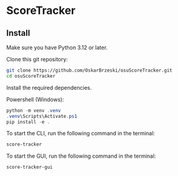 # ScoreTracker

## Install
Make sure you have Python 3.12 or later.

Clone this git repository:
```bash
git clone https://github.com/OskarBrzeski/osuScoreTracker.git
cd osuScoreTracker
```

Install the required dependencies.

Powershell (Windows):
```powershell
python -m venv .venv
.venv\Scripts\Activate.ps1
pip install -e .
```

To start the CLI, run the following command in the terminal:
```powershell
score-tracker
```

To start the GUI, run the following command in the terminal:
```powershell
score-tracker-gui
```